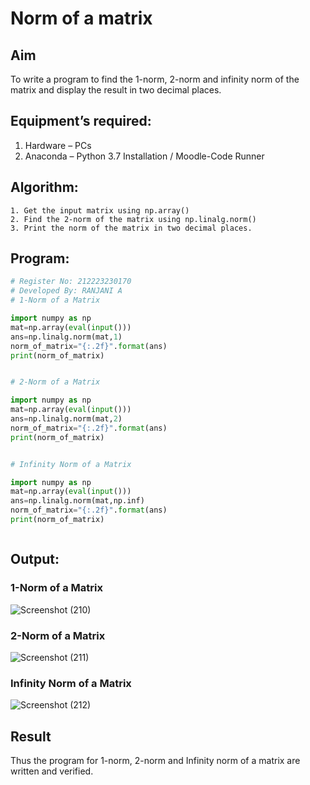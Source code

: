 # Norm of a matrix
## Aim
To write a program to find the 1-norm, 2-norm and infinity norm of the matrix and display the result in two decimal places.
## Equipment’s required:
1.	Hardware – PCs
2.	Anaconda – Python 3.7 Installation / Moodle-Code Runner
## Algorithm:
	1. Get the input matrix using np.array()   
    2. Find the 2-norm of the matrix using np.linalg.norm()
	3. Print the norm of the matrix in two decimal places.
## Program:
```Python
# Register No: 212223230170
# Developed By: RANJANI A
# 1-Norm of a Matrix

import numpy as np
mat=np.array(eval(input()))
ans=np.linalg.norm(mat,1)
norm_of_matrix="{:.2f}".format(ans)
print(norm_of_matrix)


# 2-Norm of a Matrix

import numpy as np
mat=np.array(eval(input()))
ans=np.linalg.norm(mat,2)
norm_of_matrix="{:.2f}".format(ans)
print(norm_of_matrix)


# Infinity Norm of a Matrix

import numpy as np
mat=np.array(eval(input()))
ans=np.linalg.norm(mat,np.inf)
norm_of_matrix="{:.2f}".format(ans)
print(norm_of_matrix)



```
## Output:
### 1-Norm of a Matrix
![Screenshot (210)](https://github.com/Ranjania2005/Norm-of-a-matrix/assets/151624950/d9d94f8e-6c3b-454a-93c1-40b13700492b)

### 2-Norm of a Matrix
![Screenshot (211)](https://github.com/Ranjania2005/Norm-of-a-matrix/assets/151624950/87416741-6a1a-4088-884d-75dcb1391480)

### Infinity Norm of a Matrix
![Screenshot (212)](https://github.com/Ranjania2005/Norm-of-a-matrix/assets/151624950/7df6bf3a-1df9-4aea-ae5b-150987447316)


## Result
Thus the program for 1-norm, 2-norm and Infinity norm of a matrix are written and verified.
